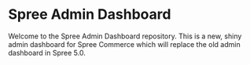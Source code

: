 # Spree Admin Dashboard

Welcome to the Spree Admin Dashboard repository. This is a new, shiny admin dashboard for Spree Commerce which will replace the old admin dashboard in Spree 5.0.

